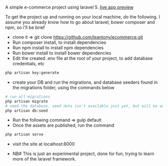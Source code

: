 A simple e-commerce project using laravel 5. [live app preview](http://176.58.98.240)

To get the project up and running on your local machine, do the following. I assume you already know how to go about laravel, bower composer and npm, so i'll be brief

- clone it => git clone https://github.com/leantony/ecommerce.git
- Run composer install, to install dependencies
- Run npm install to install npm dependencies
- Run bower install to install bower dependencies
- Edit the created .env file at the root of your project, to add database credentials, etc
```bash
php artisan key:generate
```
- create your DB and run the migrations, and database seeders found in the migrations folder, using the commands below
```bash
# run all migrations
php artisan migrate
# seed the database. seed data isn't available just yet, but will be added soon
php artisan db:seed
```

- Run the following command => gulp default
- Once the assets are published, run the command
```bash
php artisan serve
```
- visit the site at localhost:8000

- NB# This is just an experimental project, done for fun, trying to learn more of the laravel framework.
